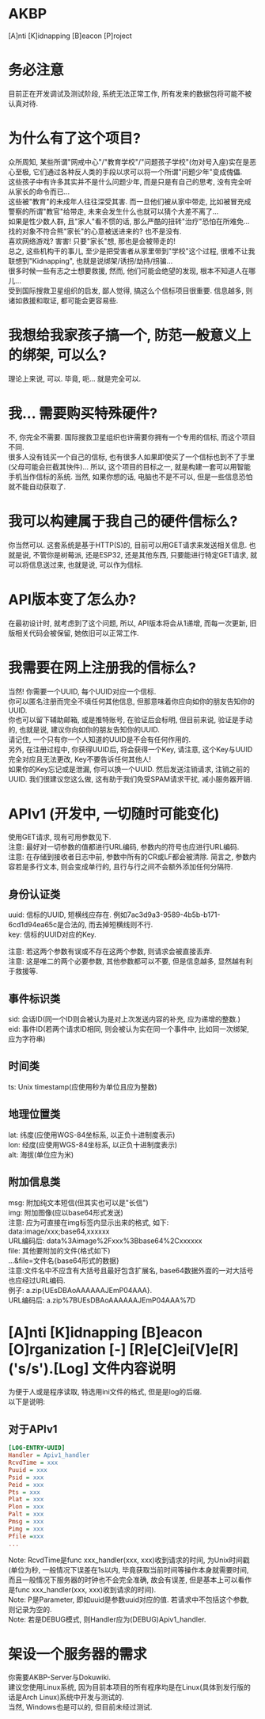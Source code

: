 <!--
 * @Author: FunctionSir
 * @Date: 2023-07-14 23:10:45
 * @LastEditTime: 2023-08-05 23:17:19
 * @LastEditors: FunctionSir
 * @Description: [A]nti [K]idnapping [B]eacon [P]roject
 * @FilePath: /undefined/home/funcsir/Projects/AKBP/README.md
-->
# AKBP

[A]nti [K]idnapping [B]eacon [P]roject  

# 务必注意

目前正在开发调试及测试阶段, 系统无法正常工作, 所有发来的数据包将可能不被认真对待.  

# 为什么有了这个项目?

众所周知, 某些所谓"网戒中心"/"教育学校"/"问题孩子学校"(勿对号入座)实在是恶心至极, 它们通过各种反人类的手段以求可以将一个所谓"问题少年"变成傀儡.  
这些孩子中有许多其实并不是什么问题少年, 而是只是有自己的思考, 没有完全听从家长的命令而已...  
这些被"教育"的未成年人往往深受其害. 而一旦他们被从家中带走, 比如被冒充成警察的所谓"教官"给带走, 未来会发生什么也就可以猜个大差不离了...  
如果是性少数人群, 且"家人"看不惯的话, 那么严酷的扭转"治疗"恐怕在所难免...  
找的对象不符合熊"家长"的心意被送进来的? 也不是没有.  
喜欢网络游戏? 害害! 只要"家长"想, 那也是会被带走的!  
总之, 这些机构干的事儿, 至少是把受害者从家里带到"学校"这个过程, 很难不让我联想到"Kidnapping", 也就是说绑架/诱拐/劫持/拐骗...  
很多时候一些有志之士想要救援, 然而, 他们可能会绝望的发现, 根本不知道人在哪儿...  
受到国际搜救卫星组织的启发, 鄙人觉得, 搞这么个信标项目很重要. 信息越多, 则诸如救援和取证, 都可能会更容易些.  

# 我想给我家孩子搞一个, 防范一般意义上的绑架, 可以么?

理论上来说, 可以. 毕竟, 呃... 就是完全可以.  

# 我... 需要购买特殊硬件?

不, 你完全不需要. 国际搜救卫星组织也许需要你拥有一个专用的信标, 而这个项目不同.  
很多人没有钱买一个自己的信标, 也有很多人如果即使买了一个信标也到不了手里(父母可能会拦截其快件)...
所以, 这个项目的目标之一, 就是构建一套可以用智能手机当作信标的系统. 当然, 如果你想的话, 电脑也不是不可以, 但是一些信息恐怕就不能自动获取了.  

# 我可以构建属于我自己的硬件信标么?

你当然可以. 这套系统是基于HTTP(S)的, 目前可以用GET请求来发送相关信息. 也就是说, 不管你是树莓派, 还是ESP32, 还是其他东西, 只要能进行特定GET请求, 就可以将信息送过来, 也就是说, 可以作为信标.  

# API版本变了怎么办?

在最初设计时, 就考虑到了这个问题, 所以, API版本将会从1递增, 而每一次更新, 旧版相关代码会被保留, 她依旧可以正常工作.  

# 我需要在网上注册我的信标么?

当然! 你需要一个UUID, 每个UUID对应一个信标.  
你可以匿名注册而完全不填任何其他信息, 但那意味着你应向如你的朋友告知你的UUID.  
你也可以留下辅助邮箱, 或是推特账号, 在验证后会标明, 但目前来说, 验证是手动的, 也就是说, 建议你向如你的朋友告知你的UUID.  
请记住, 一个只有你一个人知道的UUID是不会有任何作用的.  
另外, 在注册过程中, 你获得UUID后, 将会获得一个Key, 请注意, 这个Key与UUID完全对应且无法更改, Key不要告诉任何其他人!  
如果你的Key忘记或是泄漏, 你可以换一个UUID. 然后发送注销请求, 注销之前的UUID. 我们很建议您这么做, 这有助于我们免受SPAM请求干扰, 减小服务器开销.  

# APIv1 (开发中, 一切随时可能变化)

使用GET请求, 现有可用参数见下.  
注意: 最好对一切参数的值都进行URL编码, 参数内的符号也应进行URL编码.  
注意: 在存储到接收者日志中前, 参数中所有的CR或LF都会被清除. 简言之, 参数内容若是多行文本, 则会变成单行的, 且行与行之间不会额外添加任何分隔符.  

## 身份认证类

uuid: 信标的UUID, 短横线应存在. 例如7ac3d9a3-9589-4b5b-b171-6cd1d94ea65c是合法的, 而去掉短横线则不行.  
key: 信标的UUID对应的Key.  
  
注意: 若这两个参数有误或不存在这两个参数, 则请求会被直接丢弃.  
注意: 这是唯二的两个必要参数, 其他参数都可以不要, 但是信息越多, 显然越有利于救援等.  

## 事件标识类

sid: 会话ID(同一个ID则会被认为是对上次发送内容的补充, 应为递增的整数.)  
eid: 事件ID(若两个请求ID相同, 则会被认为实在同一个事件中, 比如同一次绑架, 应为字符串)  

## 时间类

ts: Unix timestamp(应使用秒为单位且应为整数)

## 地理位置类

lat: 纬度(应使用WGS-84坐标系, 以正负十进制度表示)  
lon: 经度(应使用WGS-84坐标系, 以正负十进制度表示)  
alt: 海拔(单位应为米)  

## 附加信息类

msg: 附加纯文本短信(但其实也可以是"长信")  
img: 附加图像(应以base64形式发送)  
注意: 应为可直接在img标签内显示出来的格式, 如下:  
data:image/xxx;base64,xxxxxx  
URL编码后: data%3Aimage%2Fxxx%3Bbase64%2Cxxxxxx  
file: 其他要附加的文件(格式如下)  
...&file=文件名{base64形式的数据}  
注意:文件名中不应含有大括号且最好包含扩展名, base64数据外面的一对大括号也应经过URL编码.  
例子: a.zip{UEsDBAoAAAAAAJEmP04AAA}.  
URL编码后: a.zip%7BUEsDBAoAAAAAAJEmP04AAA%7D  

# [A]nti [K]idnapping [B]eacon [O]rganization [-] [R]e[C]ei[V]e[R]\('s/s'\).[Log] 文件内容说明

为便于人或是程序读取, 特选用ini文件的格式, 但是是log的后缀.  
以下是说明:  

## 对于APIv1

```ini
[LOG-ENTRY-UUID]
Handler = Apiv1_handler
RcvdTime = xxx
Puuid = xxx
Psid = xxx
Peid = xxx
Pts = xxx
Plat = xxx
Plon = xxx
Palt = xxx
Pmsg = xxx
Pimg = xxx
Pfile =xxx
...
```

Note: RcvdTime是func xxx_handler(xxx, xxx)收到请求的时间, 为Unix时间戳(单位为秒, 一般情况下误差在1s以内, 毕竟获取当前时间等操作本身就需要时间, 而且一般情况下服务器的时钟也不会完全准确, 故会有误差, 但是基本上可以看作是func xxx_handler(xxx, xxx)收到请求的时间).  
Note: P是Parameter, 即如uuid是参数uuid对应的值. 若请求中不包括这个参数, 则记录为空的.  
Note: 若是DEBUG模式, 则Handler应为(DEBUG)Apiv1_handler.  

# 架设一个服务器的需求

你需要AKBP-Server与Dokuwiki.  
建议您使用Linux系统, 因为目前本项目的所有程序均是在Linux(具体到发行版的话是Arch Linux)系统中开发与测试的.  
当然, Windows也是可以的, 但目前未经过测试.  
